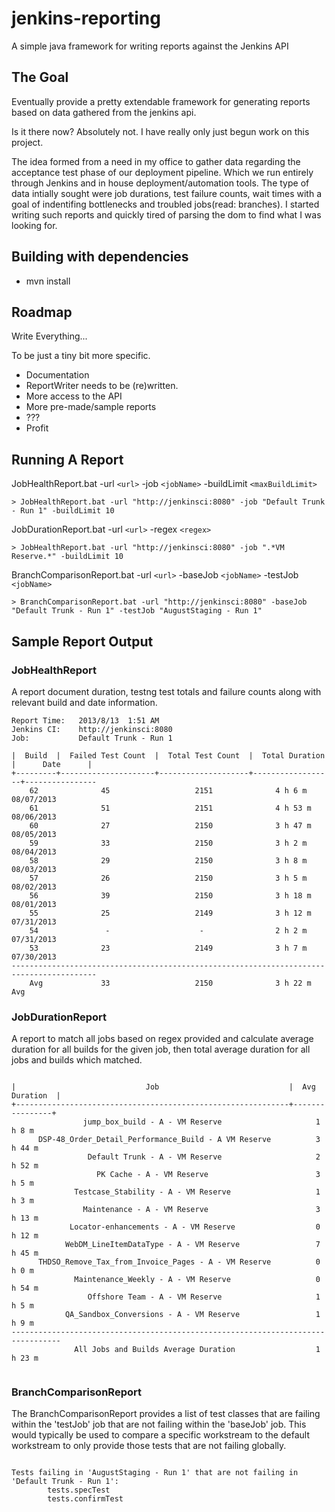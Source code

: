 jenkins-reporting
=================

A simple java framework for writing reports against the Jenkins API

## The Goal

Eventually provide a pretty extendable framework for generating reports based on data gathered from the jenkins api.  

Is it there now?  Absolutely not.  I have really only just begun work on this project.  

The idea formed from a need in my office to gather data regarding the acceptance test phase of our deployment pipeline.  Which we run entirely through Jenkins and in house deployment/automation tools.  The type of data intially sought were job durations, test failure counts, wait times with a goal of indentifing bottlenecks and troubled jobs(read: branches).  I started writing such reports and quickly tired of parsing the dom to find what I was looking for. 

## Building with dependencies

* mvn install

## Roadmap

Write Everything...

To be just a tiny bit more specific.

* Documentation
* ReportWriter needs to be (re)written.  
* More access to the API
* More pre-made/sample reports
* ???
* Profit


## Running A Report

JobHealthReport.bat -url `<url>` -job `<jobName>` -buildLimit `<maxBuildLimit>`


```
> JobHealthReport.bat -url "http://jenkinsci:8080" -job "Default Trunk - Run 1" -buildLimit 10

```

JobDurationReport.bat -url `<url>` -regex `<regex>`


```
> JobHealthReport.bat -url "http://jenkinsci:8080" -job ".*VM Reserve.*" -buildLimit 10

```

BranchComparisonReport.bat -url `<url>` -baseJob `<jobName>` -testJob `<jobName>`

```
> BranchComparisonReport.bat -url "http://jenkinsci:8080" -baseJob "Default Trunk - Run 1" -testJob "AugustStaging - Run 1"

```

## Sample Report Output

### JobHealthReport

A report document duration, testng test totals and failure counts along with relevant build and date information.

```
Report Time:   2013/8/13  1:51 AM
Jenkins CI:    http://jenkinsci:8080
Job:           Default Trunk - Run 1

|  Build  |  Failed Test Count  |  Total Test Count  |  Total Duration  |      Date      |
+---------+---------------------+--------------------+------------------+----------------
    62              45                   2151              4 h 6 m          08/07/2013
    61              51                   2151              4 h 53 m         08/06/2013
    60              27                   2150              3 h 47 m         08/05/2013
    59              33                   2150              3 h 2 m          08/04/2013
    58              29                   2150              3 h 8 m          08/03/2013
    57              26                   2150              3 h 5 m          08/02/2013
    56              39                   2150              3 h 18 m         08/01/2013
    55              25                   2149              3 h 12 m         07/31/2013
    54               -                    -                2 h 2 m          07/31/2013
    53              23                   2149              3 h 7 m          07/30/2013
-----------------------------------------------------------------------------------------
    Avg             33                   2150              3 h 22 m            Avg
 ```        
 
### JobDurationReport

A report to match all jobs based on regex provided and calculate average duration for all builds for the given job, then total average duration for all jobs and builds which matched.

```

|                             Job                             |  Avg Duration  |
+-------------------------------------------------------------+----------------+
                jump_box_build - A - VM Reserve                     1 h 8 m     
      DSP-48_Order_Detail_Performance_Build - A VM Reserve          3 h 44 m    
                 Default Trunk - A - VM Reserve                     2 h 52 m    
                   PK Cache - A - VM Reserve                        3 h 5 m     
              Testcase_Stability - A - VM Reserve                   1 h 3 m     
                Maintenance - A - VM Reserve                        3 h 13 m    
             Locator-enhancements - A - VM Reserve                  0 h 12 m    
            WebDM_LineItemDataType - A - VM Reserve                 7 h 45 m    
      THDSO_Remove_Tax_from_Invoice_Pages - A - VM Reserve          0 h 0 m     
              Maintenance_Weekly - A - VM Reserve                   0 h 54 m    
                 Offshore Team - A - VM Reserve                     1 h 5 m     
            QA_Sandbox_Conversions - A - VM Reserve                 1 h 9 m     
---------------------------------------------------------------------------------
              All Jobs and Builds Average Duration                  1 h 23 m    


```

 
### BranchComparisonReport

The BranchComparisonReport provides a list of test classes that are failing within the 'testJob' job that are not 
failing within the 'baseJob' job. This would typically be used to compare a specific workstream to the default
workstream to only provide those tests that are not failing globally.

```

Tests failing in 'AugustStaging - Run 1' that are not failing in 'Default Trunk - Run 1':
        tests.specTest
        tests.confirmTest

```
